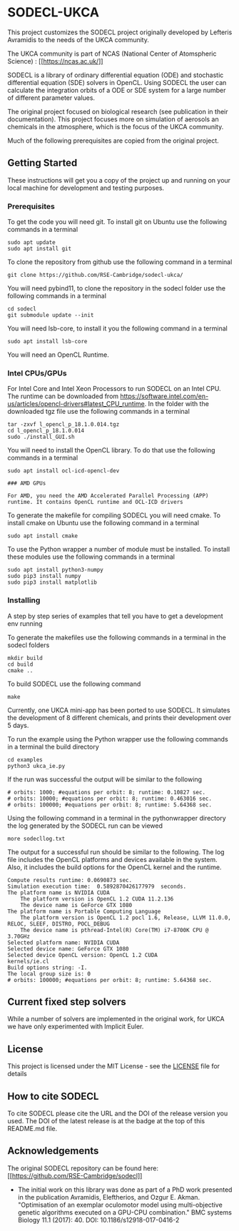 # SODECL-UKCA

This project customizes the SODECL project originally developed by Lefteris Avramidis to the needs of the UKCA community.


The UKCA community is part of NCAS (National Center of Atomspheric Science) : [[https://ncas.ac.uk/]]

SODECL is a library of ordinary differential equation (ODE) and stochastic differential equation (SDE) solvers in OpenCL. 
Using SODECL the user can calculate the integration orbits of a ODE or SDE system for a large number of different parameter values.

The original project focused on biological research (see publication in their documentation). This project focuses more on simulation of aerosols an chemicals in the atmosphere, which is the focus of the UKCA community.

Much of the following prerequisites are copied from the original project.

## Getting Started

These instructions will get you a copy of the project up and running on your local machine for development and testing purposes.

### Prerequisites

To get the code you will need git. To install git on Ubuntu use the following commands in a terminal

```
sudo apt update
sudo apt install git
```

To clone the repository from github use the following command in a terminal

```
git clone https://github.com/RSE-Cambridge/sodecl-ukca/
```
You will need pybind11, to clone the repository in the sodecl folder use the following commands in a terminal

```
cd sodecl
git submodule update --init
```

You will need lsb-core, to install it you the following command in a terminal

```
sudo apt install lsb-core
```

You will need an OpenCL Runtime. 

### Intel CPUs/GPUs
For Intel Core and Intel Xeon Processors to run SODECL on an Intel CPU. The runtime can be downloaded from https://software.intel.com/en-us/articles/opencl-drivers#latest_CPU_runtime. In the folder with the downloaded tgz file use the following commands in a terminal

```
tar -zxvf l_opencl_p_18.1.0.014.tgz
cd l_opencl_p_18.1.0.014
sudo ./install_GUI.sh
```

You will need to install the OpenCL library. To do that use the following commands in a terminal

```
sudo apt install ocl-icd-opencl-dev

### AMD GPUs

For AMD, you need the AMD Accelerated Parallel Processing (APP) runtime. It contains OpenCL runtime and OCL-ICD drivers
```

To generate the makefile for compiling SODECL you will need cmake. To install cmake on Ubuntu use the following command in a terminal

```
sudo apt install cmake
```

To use the Python wrapper a number of module must be installed. To install these modules use the following commands in a terminal

```
sudo apt install python3-numpy
sudo pip3 install numpy
sudo pip3 install matplotlib
```

### Installing

A step by step series of examples that tell you have to get a development env running

To generate the makefiles use the following commands in a terminal in the sodecl folders

```
mkdir build
cd build
cmake ..
```

To build SODECL use the following command

```
make
```

Currently, one UKCA mini-app has been ported to use SODECL. It simulates the development of 8 different chemicals, and prints their development over 5 days.

To run the example using the Python wrapper use the following commands in a terminal the build directory


```
cd examples
python3 ukca_ie.py
```
If the run was successful the output will be similar to the following

```
# orbits: 1000; #equations per orbit: 8; runtime: 0.10827 sec.
# orbits: 10000; #equations per orbit: 8; runtime: 0.463016 sec.
# orbits: 100000; #equations per orbit: 8; runtime: 5.64368 sec.

```

Using the following command in a terminal in the pythonwrapper directory the log generated by the SODECL run can be viewed

```
more sodecllog.txt
```

The output for a successful run should be similar to the following. The log file includes the OpenCL platforms and devices available in the system. Also, it includes the build options for the OpenCL kernel and the runtime.

```
Compute results runtime: 0.0690873 sec.
Simulation execution time:  0.5892870426177979  seconds.
The platform name is NVIDIA CUDA
    The platform version is OpenCL 1.2 CUDA 11.2.136
    The device name is GeForce GTX 1080
The platform name is Portable Computing Language
    The platform version is OpenCL 1.2 pocl 1.6, Release, LLVM 11.0.0, RELOC, SLEEF, DISTRO, POCL_DEBUG
    The device name is pthread-Intel(R) Core(TM) i7-8700K CPU @ 3.70GHz
Selected platform name: NVIDIA CUDA
Selected device name: GeForce GTX 1080
Selected device OpenCL version: OpenCL 1.2 CUDA
kernels/ie.cl
Build options string: -I. 
The local group size is: 0
# orbits: 100000; #equations per orbit: 8; runtime: 5.64368 sec.

```

## Current fixed step solvers

While a number of solvers are implemented in the original work, for UKCA we have only experimented with Implicit Euler.

## License

This project is licensed under the MIT License - see the [LICENSE](LICENSE) file for details

## How to cite SODECL
To cite SODECL please cite the URL and the DOI of the release version you used. The DOI of the latest release is at the badge at the top of this README.md file.

## Acknowledgements

The original SODECL repository can be found here: [[https://github.com/RSE-Cambridge/sodecl]]

* The initial work on this library was done as part of a PhD work presented in the publication Avramidis, Eleftherios, and Ozgur E. Akman. "Optimisation of an exemplar oculomotor model using multi-objective genetic algorithms executed on a GPU-CPU combination." BMC systems Biology 11.1 (2017): 40. DOI: 10.1186/s12918-017-0416-2
